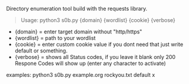 Directory enumeration tool build with the requests library.

> Usage: python3 s0b.py {domain} {wordlist} {cookie} {verbose}
- {domain} = enter target domain without "http/https"
- {wordlist} = path to your wordlist
- {cookie} = enter custom cookie value if you dont need that just write default or something.
- {verbose} = shows all Status codes, if you leave it blank only 200 Respone Codes will show up (enter any character to activate)

examples: python3 s0b.py example.org rockyou.txt default x
